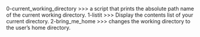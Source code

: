 0-current_working_directory >>> a script that prints the absolute path name of the current working directory.
1-listit                    >>> Display the contents list of your current directory.
2-bring_me_home             >>> changes the working directory to the user’s home directory.
